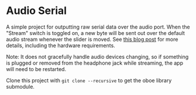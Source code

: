 # Audio Serial

A simple project for outputting raw serial data over the audio port.
When the "Stream" switch is toggled on, a new byte will be sent out over the default audio stream whenever the slider is moved.
See [this blog post](https://davidawehr.com/blog/audioserial/) for more details, including the hardware requirements.

Note: It does not gracefully handle audio devices changing, so if something is plugged or removed from the headphone jack while streaming, the app will need to be restarted.

Clone this project with `git clone --recursive` to get the oboe library submodule.

